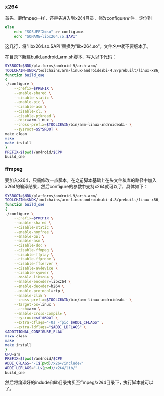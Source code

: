 ### x264

首先，跟ffmpeg一样，还是先进入到x264目录，修改configure文件。定位到



```bash
else
    echo "SOSUFFIX=so" >> config.mak
    echo "SONAME=libx264.so.$API"
```

这几行，将"libx264.so.$API"替换为"libx264.so"，文件名中就不要版本了。

在目录下新建build_android_arm.sh脚本，写入以下代码：

```bash
SYSROOT=$NDK/platforms/android-9/arch-arm/
TOOLCHAIN=$NDK/toolchains/arm-linux-androideabi-4.8/prebuilt/linux-x86_64
function build_one
{
./configure \
    --prefix=$PREFIX \
    --enable-shared \
    --disable-static \
    --enable-pic \
    --disable-asm \
    --disable-cli \
    --disable-pthread \
    --host=arm-linux \
    --cross-prefix=$TOOLCHAIN/bin/arm-linux-androideabi- \
    --sysroot=$SYSROOT \
make clean
make
make install
}
PREFIX=$(pwd)/android/$CPU 
build_one
```

### ffmpeg

要加入x264，只需修改一点脚本。在之前脚本基础上在头文件和库的路径中加入x264的编译结果，然后configure的参数中支持x264就可以了。具体如下：



```bash
SYSROOT=$NDK/platforms/android-9/arch-arm/
TOOLCHAIN=$NDK/toolchains/arm-linux-androideabi-4.8/prebuilt/linux-x86_64
function build_one
{
./configure \
    --prefix=$PREFIX \
    --enable-shared \
    --disable-static \
    --enable-nonfree \
    --enable-gpl \
    --enable-asm \
    --disable-doc \
    --disable-ffmpeg \
    --disable-ffplay \
    --disable-ffprobe \
    --disable-ffserver \
    --disable-avdevice \
    --disable-symver \
    --enable-libx264 \
    --enable-encoder=libx264 \
    --enable-decoder=h264 \
    --enable-protocol=rtp \
    --enable-zlib \
    --cross-prefix=$TOOLCHAIN/bin/arm-linux-androideabi- \
    --target-os=linux \
    --arch=arm \
    --enable-cross-compile \
    --sysroot=$SYSROOT \
    --extra-cflags="-Os -fpic $ADDI_CFLAGS" \
    --extra-ldflags="$ADDI_LDFLAGS" \
$ADDITIONAL_CONFIGURE_FLAG
make clean
make
make install
}
CPU=arm
PREFIX=$(pwd)/android/$CPU 
ADDI_CFLAGS="-I$(pwd)/x264/include/"
ADDI_LDFLAGS="-L$(pwd)/x264/lib/"
build_one
```

然后将编译好的include和lib目录拷贝至ffmpeg/x264目录下，执行脚本就可以了。